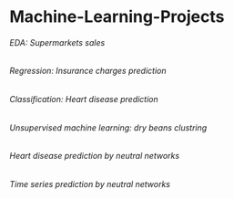# Machine-Learning-Projects
###### *EDA: Supermarkets sales* 
###### *Regression: Insurance charges prediction*
###### *Classification: Heart disease prediction*
###### *Unsupervised machine learning: dry beans clustring*
###### *Heart disease prediction by neutral networks*
###### *Time series prediction by neutral networks*

